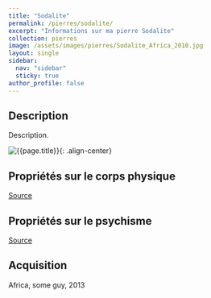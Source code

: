 ```yaml
---
title: "Sodalite"
permalink: /pierres/sodalite/
excerpt: "Informations sur ma pierre Sodalite"
collection: pierres
image: /assets/images/pierres/Sodalite_Africa_2010.jpg
layout: single
sidebar:
  nav: "sidebar"
  sticky: true
author_profile: false
---
```


## Description
Description.

![{{page.title}}]({{page.image}} "Sodalite"){: .align-center}


## Propriétés sur le corps physique


[Source](https://)


## Propriétés sur le psychisme


[Source](https://)

## Acquisition
Africa, some guy, 2013
